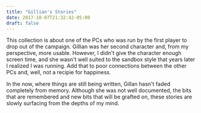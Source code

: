 ```yaml
---
title: "Gillian's Stories"
date: 2017-10-07T21:32:42-05:00
draft: false
---
```



This collection is about one of the PCs who was run by the first player to drop out of the campaign. Gillian was her second character and, from my perspective, more usable. However, I didn't give the character enough screen time, and she wasn't well suited to the sandbox style that years later I realized I was running. Add that to poor connections between the other PCs and, well, not a recipie for happiness. 

In the now, where things are still being written, Gillan hasn't faded completely from memory. Although she was not well documented, the bits that are remembered and new bits that will be grafted on, these stories are slowly surfacing from the depths of my mind.




